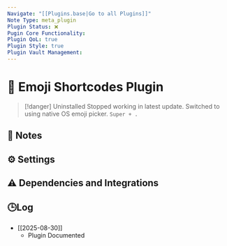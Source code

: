 ```yaml
---
Navigate: "[[Plugins.base|Go to all Plugins]]"
Note Type: meta_plugin
Plugin Status: ❌
Pugin Core Functionality:
Plugin QoL: true
Plugin Style: true
Plugin Vault Management:
---
```

# 🔌 Emoji Shortcodes Plugin

> [!danger] Uninstalled
> Stopped working in latest update. Switched to using native OS emoji picker. `Super + .`

## 📝 Notes

## ⚙️ Settings

## ⚠️ Dependencies and Integrations

## 🕒Log

- [[2025-08-30]]
	- Plugin Documented
